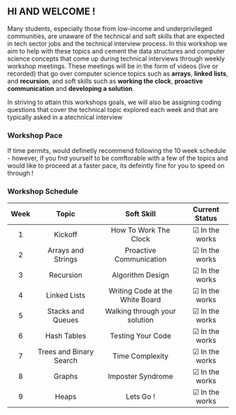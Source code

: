 ## HI AND WELCOME !

Many students, especially those from low-income and underprivileged communities, are unaware of the technical and soft skills that are expected in tech sector jobs and the technical interview process. In this workshop we aim to help with these topics and cement the data structures and computer science concepts that come up during technical interviews through weekly workshop meetings. These meetings will be in the form of videos (live or recorded) that go over computer science topics such as __arrays__, __linked lists__, and __recursion__, and soft skills such as __working the clock__, __proactive communication__ and __developing a solution__. 

In striving to attain this workshops goals, we will also be assigning coding questions that cover the technical topic explored each week and that are typically asked in a atechnical interview


### Workshop Pace 

If time permits, would definetly recommend following the 10 week schedule - however, if you fnd yourself to be comftorable with a few of the topics and would like to proceed at a faster pace, its defeintly fine for you to speed on through !

### Workshop Schedule

| Week |          Topic          |            Soft Skill           |            Current Status                   |
|:----:|:-----------------------:|:-------------------------------:|:-------------------------------------------:|
| 1    | Kickoff                 | How To Work The Clock           |  &#9745; In the works                       |
| 2    | Arrays and Strings      | Proactive Communication         |  &#9745; In the works                       |
| 3    | Recursion               | Algorithm Design                |  &#9745; In the works                       |
| 4    | Linked Lists            | Writing Code at the White Board |  &#9745; In the works                       |
| 5    | Stacks and Queues       | Walking through your solution   |  &#9745; In the works                       |
| 6    | Hash Tables             | Testing Your Code               |  &#9745; In the works                       |
| 7    | Trees and Binary Search | Time Complexity                 |  &#9745; In the works                       |
| 8    | Graphs                  | Imposter Syndrome               |  &#9745; In the works                       |
| 9    | Heaps                   | Lets Go !                       |  &#9745; In the works                       |
